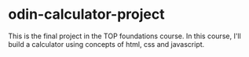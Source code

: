 # odin-calculator-project

This is the final project in the TOP foundations course. In this course, I'll build a calculator using concepts of html, css and javascript.
